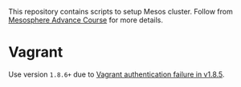 This repository contains scripts to setup Mesos cluster. Follow from [Mesosphere Advance Course](https://open.mesosphere.com/advanced-course/) 
for more details. 

# Vagrant
Use version `1.8.6+` due to [Vagrant authentication failure in v1.8.5](https://github.com/mitchellh/vagrant/issues/7610).